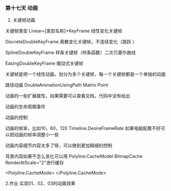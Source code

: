 ﻿### 第十七天 动画

 1. 关键帧动画

 关键帧类型 
 Linear+[类型名称]+KeyFrame 线性变化关键帧

 DiscreteDoubleKeyFrame 离散变化关键帧，不连续变化（跳跃 ）

 SplineDoubleKeyFrame 样条关键帧（样条函数）二次贝塞尔曲线

 EasingDoubleKeyFrame 缓动式关键帧

 关键帧是把一个线性动画，划分为多个关键帧，每一个关键帧都是一个单独的动画

 路径动画 
 DoubleAnimationUsingPath 
 Matrix
 Point

 动画的一些扩展属性，如果需要可以查看文档，代码中没有给出

 动画的生命周期事件

 动画的控制

 动画的帧率，比如10，60，120 Timeline.DesireFrameRate 如果电脑配置不好可以把动画的帧率调整小一些

 动画内容细节内容太多了呀，可以做到更加精细的控制

 背景内容如果不怎么变化可以用 Polyline.CacheModel BitmapCache RenderAtScale="2"进行缓存

 <Polyline.CacheMode>
 <BitmapCache RenderAtScale="2"/>
  </Polyline.CacheMode>

2.作业 实现01、02、03的动画效果